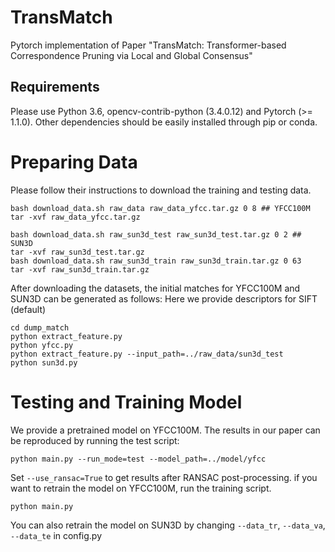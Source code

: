 # TransMatch
Pytorch implementation of Paper "TransMatch: Transformer-based Correspondence Pruning via Local and Global Consensus" 
## Requirements
Please use Python 3.6, opencv-contrib-python (3.4.0.12) and Pytorch (>= 1.1.0). Other dependencies should be easily installed through pip or conda.
# Preparing Data
Please follow their instructions to download the training and testing data.
```
bash download_data.sh raw_data raw_data_yfcc.tar.gz 0 8 ## YFCC100M
tar -xvf raw_data_yfcc.tar.gz

bash download_data.sh raw_sun3d_test raw_sun3d_test.tar.gz 0 2 ## SUN3D
tar -xvf raw_sun3d_test.tar.gz
bash download_data.sh raw_sun3d_train raw_sun3d_train.tar.gz 0 63
tar -xvf raw_sun3d_train.tar.gz
```
After downloading the datasets, the initial matches for YFCC100M and SUN3D can be generated as follows: Here we provide descriptors for SIFT (default)
```
cd dump_match
python extract_feature.py
python yfcc.py
python extract_feature.py --input_path=../raw_data/sun3d_test
python sun3d.py
```
# Testing and Training Model
We provide a pretrained model on YFCC100M. The results in our paper can be reproduced by running the test script:
```
python main.py --run_mode=test --model_path=../model/yfcc
```
Set ```--use_ransac=True``` to get results after RANSAC post-processing.
if you want to retrain the model on YFCC100M, run the training script.
```
python main.py
```
You can also retrain the model on SUN3D by changing ```--data_tr```, ```--data_va```, ```--data_te``` in config.py
